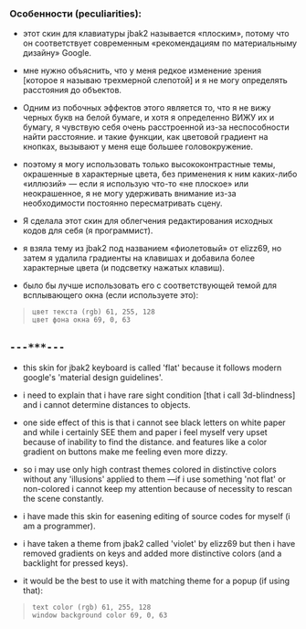 
### Особенности (peculiarities):
- этот скин для клавиатуры jbak2 называется «плоским», потому что он соответствует современным
«рекомендациям по материальныму дизайну» Google.
- мне нужно объяснить, что у меня редкое изменение зрения [которое я называю трехмерной слепотой] и я не могу
определять расстояния до объектов.
- Одним из побочных эффектов этого является то, что я не вижу черных букв на белой бумаге, и хотя я определенно
ВИЖУ их и бумагу, я чувствую себя очень расстроенной из-за неспособности найти расстояние.
и такие функции, как цветовой градиент на кнопках, вызывают у меня еще большее головокружение.
- поэтому я могу использовать только высококонтрастные темы, окрашенные в характерные цвета, без применения
к ним каких-либо «иллюзий» — если я использую что-то «не плоское» или неокрашенное, я не могу
удерживать внимание из-за необходимости постоянно пересматривать сцену.

- Я сделала этот скин для облегчения редактирования исходных кодов для себя (я программист).
- я взяла тему из jbak2 под названием «фиолетовый» от elizz69, но затем я удалила градиенты на клавишах
и добавила более характерные цвета (и подсветку нажатых клавиш).

- было бы лучше использовать его с соответствующей темой для всплывающего окна (если используете это):
> ```
> цвет текста (rgb) 61, 255, 128
> цвет фона окна 69, 0, 63
> ```
## `---***---`
- this skin for jbak2 keyboard is called 'flat' because it follows modern google's 'material design guidelines'.
- i need to explain that i have rare sight condition [that i call 3d-blindness] and i cannot determine distances to objects.
- one side effect of this is that i cannot see black letters on white paper and while i certainly SEE them and paper
i feel myself very upset because of inability to find the distance.
and features like a color gradient on buttons make me feeling even more dizzy.
- so i may use only high contrast themes colored in distinctive colors without any 'illusions' applied to them —if i use
something 'not flat' or non-colored i cannot keep my attention because of necessity to rescan the scene constantly.

- i have made this skin for easening editing of source codes for myself (i am a programmer).
- i have taken a theme from jbak2 called 'violet' by elizz69 but then i have removed gradients on keys and added
more distinctive colors (and a backlight for pressed keys).

- it would be the best to use it with matching theme for a popup (if using that):
> ```
> text color (rgb) 61, 255, 128
> window background color 69, 0, 63
> ```
